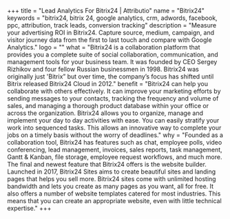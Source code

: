 +++
title = "Lead Analytics For Bitrix24 | Attributio"
name = "Bitrix24"
keywords = "bitrix24, bitrix 24, google analytics, crm, adwords, facebook, ppc, attribution, track leads, conversion tracking"
description = "Measure your advertising ROI in Bitrix24. Capture source, medium, campaign, and visitor journey data from the first to last touch and compare with Google Analytics."
logo = ""
what = "Bitrix24 is a collaboration platform that provides you a complete suite of social collaboration, communication, and management tools for your business team. It was founded by CEO Sergey Rizhikov and four fellow Russian businessmen in 1998. Bitrix24 was originally just 'Bitrix” but over time, the company’s focus has shifted until Bitrix released Bitrix24 Cloud in 2012."
benefit = "Bitrix24 can help you collaborate with others effectively. It can improve your marketing efforts by sending messages to your contacts, tracking the frequency and volume of sales, and managing a thorough product database within your office or across the organization. Bitrix24 allows you to organize, manage and implement your day to day activities with ease. You can easily stratify your work into sequenced tasks. This allows an innovative way to complete your jobs on a timely basis without the worry of deadlines."
why = "Founded as a collaboration tool, Bitrix24 has features such as chat, employee polls, video conferencing, lead management, invoices, sales reports, task management, Gantt & Kanban, file storage, employee request workflows, and much more. The final and newest feature that Bitrix24 offers is the website builder. Launched in 2017, Bitrix24 Sites aims to create beautiful sites and landing pages that helps you sell more. Bitrix24 sites come with unlimited hosting bandwidth and lets you create as many pages as you want, all for free. It also offers a number of website templates catered for most industries. This means that you can create an appropriate website, even with little technical expertise."
+++
